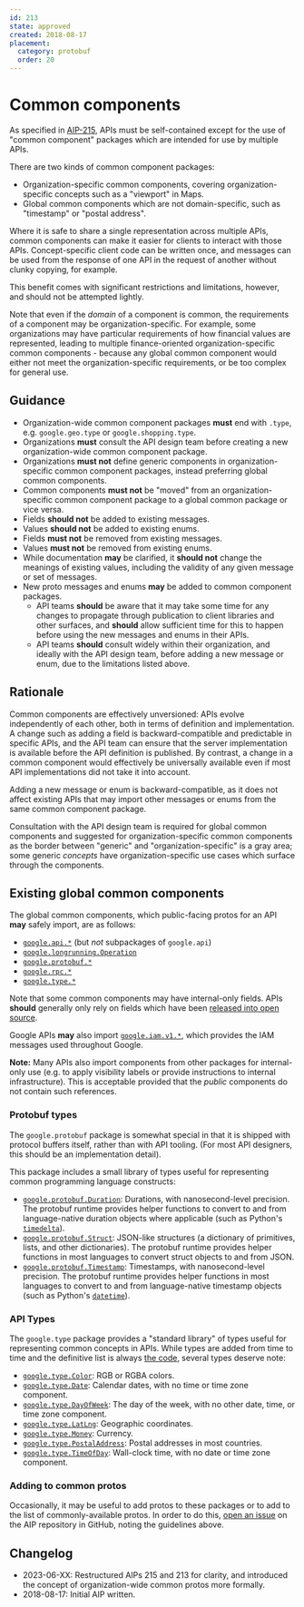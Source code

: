 ```yaml
---
id: 213
state: approved
created: 2018-08-17
placement:
  category: protobuf
  order: 20
---
```


# Common components

As specified in [AIP-215][], APIs must be self-contained except for the use
of "common component" packages which are intended for use by multiple APIs.

There are two kinds of common component packages:

- Organization-specific common components, covering organization-specific
  concepts such as a "viewport" in Maps.
- Global common components which are not domain-specific, such as "timestamp" or
  "postal address".

Where it is safe to share a single representation across multiple APIs,
common components can make it easier for clients to interact with those APIs.
Concept-specific client code can be written once, and messages can be used from
the response of one API in the request of another without clunky copying, for
example.

This benefit comes with significant restrictions and limitations, however,
and should not be attempted lightly.

Note that even if the *domain* of a component is common, the requirements of
a component may be organization-specific. For example, some organizations may
have particular requirements of how financial values are represented, leading
to multiple finance-oriented organization-specific common components - because
any global common component would either not meet the organization-specific
requirements, or be too complex for general use.

## Guidance

- Organization-wide common component packages **must** end with `.type`, e.g.
  `google.geo.type` or `google.shopping.type`.
- Organizations **must** consult the API design team before creating a new
  organization-wide common component package.
- Organizations **must not** define generic components in organization-specific
  common component packages, instead preferring global common components.
- Common components **must not** be "moved" from an organization-specific common
  component package to a global common package or vice versa.
- Fields **should not** be added to existing messages.
- Values **should not** be added to existing enums.
- Fields **must not** be removed from existing messages.
- Values **must not** be removed from existing enums.
- While documentation **may** be clarified, it **should not** change the
  meanings of existing values, including the validity of any given message
  or set of messages.
- New proto messages and enums **may** be added to common component packages.
  - API teams **should** be aware that it may take some time for any changes
    to propagate through publication to client libraries and other surfaces,
    and **should** allow sufficient time for this to happen before using the new
    messages and enums in their APIs.
  - API teams **should** consult widely within their organization, and ideally
    with the API design team, before adding a new message or enum, due to the
    limitations listed above.

## Rationale

Common components are effectively unversioned: APIs evolve independently of
each other, both in terms of definition and implementation. A change such as
adding a field is backward-compatible and predictable in specific APIs, and the
API team can ensure that the server implementation is available before the API
definition is published. By contrast, a change in a common component would
effectively be universally available even if most API implementations did not
take it into account.

Adding a new message or enum is backward-compatible, as it does not affect
existing APIs that may import other messages or enums from the same common
component package.

Consultation with the API design team is required for global common components
and suggested for organization-specific common components as the border between
"generic" and "organization-specific" is a gray area; some generic *concepts*
have organization-specific use cases which surface through the components.

## Existing global common components

The global common components, which public-facing protos for an API **may** safely
import, are as follows:

- [`google.api.*`](https://github.com/googleapis/googleapis/blob/master/google/api) (but *not* subpackages of `google.api`)
- [`google.longrunning.Operation`](https://github.com/googleapis/googleapis/blob/master/google/longrunning/operations.proto)
- [`google.protobuf.*`](https://github.com/protocolbuffers/protobuf/tree/master/src/google/protobuf)
- [`google.rpc.*`](https://github.com/googleapis/googleapis/blob/master/google/rpc/)
- [`google.type.*`][type]

Note that some common components may have internal-only fields. APIs **should**
generally only rely on fields which have been
[released into open source](https://github.com/googleapis/googleapis).

Google APIs **may** also import [`google.iam.v1.*`][iam], which provides the
IAM messages used throughout Google.

<!-- prettier-ignore -->
[iam]: https://github.com/googleapis/googleapis/tree/master/google/iam/v1

**Note:** Many APIs also import components from other packages for internal-only
use (e.g. to apply visibility labels or provide instructions to internal
infrastructure). This is acceptable provided that the _public_ components do not
contain such references.

### Protobuf types

The `google.protobuf` package is somewhat special in that it is shipped with
protocol buffers itself, rather than with API tooling. (For most API designers,
this should be an implementation detail).

This package includes a small library of types useful for representing common
programming language constructs:

- [`google.protobuf.Duration`][duration]: Durations, with nanosecond-level
  precision. The protobuf runtime provides helper functions to convert to and
  from language-native duration objects where applicable (such as Python's
  [`timedelta`][timedelta]).
- [`google.protobuf.Struct`][struct]: JSON-like structures (a dictionary of
  primitives, lists, and other dictionaries). The protobuf runtime provides
  helper functions in most languages to convert struct objects to and from
  JSON.
- [`google.protobuf.Timestamp`][timestamp]: Timestamps, with nanosecond-level
  precision. The protobuf runtime provides helper functions in most languages
  to convert to and from language-native timestamp objects (such as Python's
  [`datetime`][datetime]).

<!-- prettier-ignore-start -->
[datetime]: https://docs.python.org/3/library/datetime.html#datetime.datetime
[duration]: https://github.com/protocolbuffers/protobuf/blob/master/src/google/protobuf/duration.proto
[struct]: https://github.com/protocolbuffers/protobuf/blob/master/src/google/protobuf/struct.proto
[timedelta]: https://docs.python.org/3/library/datetime.html#datetime.timedelta
[timestamp]: https://github.com/protocolbuffers/protobuf/blob/master/src/google/protobuf/timestamp.proto
<!-- prettier-ignore-end -->

### API Types

The `google.type` package provides a "standard library" of types useful for
representing common concepts in APIs. While types are added from time to time
and the definitive list is always [the code][type], several types deserve note:

- [`google.type.Color`][color]: RGB or RGBA colors.
- [`google.type.Date`][date]: Calendar dates, with no time or time zone
  component.
- [`google.type.DayOfWeek`][day_of_week]: The day of the week, with no other
  date, time, or time zone component.
- [`google.type.LatLng`][lat_lng]: Geographic coordinates.
- [`google.type.Money`][money]: Currency.
- [`google.type.PostalAddress`][postal_address]: Postal addresses in most
  countries.
- [`google.type.TimeOfDay`][time_of_day]: Wall-clock time, with no date or time
  zone component.

<!-- prettier-ignore-start -->
[type]: https://github.com/googleapis/googleapis/tree/master/google/type
[color]: https://github.com/googleapis/googleapis/blob/master/google/type/color.proto
[date]: https://github.com/googleapis/googleapis/blob/master/google/type/date.proto
[day_of_week]: https://github.com/googleapis/googleapis/blob/master/google/type/dayofweek.proto
[lat_lng]: https://github.com/googleapis/googleapis/blob/master/google/type/latlng.proto
[money]: https://github.com/googleapis/googleapis/blob/master/google/type/money.proto
[postal_address]: https://github.com/googleapis/googleapis/blob/master/google/type/postal_address.proto
[time_of_day]: https://github.com/googleapis/googleapis/blob/master/google/type/timeofday.proto
<!-- prettier-ignore-end -->

### Adding to common protos

Occasionally, it may be useful to add protos to these packages or to add to the
list of commonly-available protos. In order to do this, [open an issue][] on
the AIP repository in GitHub, noting the guidelines above.

## Changelog

- 2023-06-XX: Restructured AIPs 215 and 213 for clarity, and introduced the
  concept of organization-wide common protos more formally.
- 2018-08-17: Initial AIP written.

[open an issue]: https://github.com/googleapis/aip/issues
[aip-215]: ./0215.md